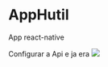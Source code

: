 # AppHutil
App react-native 

<html>
  <a>Configurar a Api e ja era <a/>
    <img src="https://media-exp1.licdn.com/dms/image/C4E2DAQHA8RMt5oUtZw/profile-treasury-image-shrink_1920_1920/0/1634819156922?e=1634907600&v=beta&t=9s86jnPnZ_qOgNMTtYDwNUX1kYXw4T7K3dHLDWEVDxE"
  </html>
